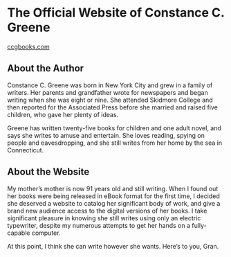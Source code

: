 
# The Official Website of Constance C. Greene

[ccgbooks.com](http://ccgbooks.com)

## About the Author

Constance C. Greene was born in New York City and grew in a family of writers. Her parents and grandfather wrote for newspapers and began writing when she was eight or nine. She attended Skidmore College and then reported for the Associated Press before she married and raised five children, who gave her plenty of ideas.

Greene has written twenty-five books for children and one adult novel, and says she writes to amuse and entertain. She loves reading, spying on people and eavesdropping, and she still writes from her home by the sea in Connecticut.

## About the Website

My mother&rsquo;s mother is now 91 years old and still writing. When I found out her books were being released in eBook format for the first time, I decided she deserved a website to catalog her significant body of work, and give a brand new audience access to the digital versions of her books. I take significant pleasure in knowing she still writes using only an electric typewriter, despite my numerous attempts to get her hands on a fully-capable computer.

At this point, I think she can write however she wants. Here&rsquo;s to you, Gran.